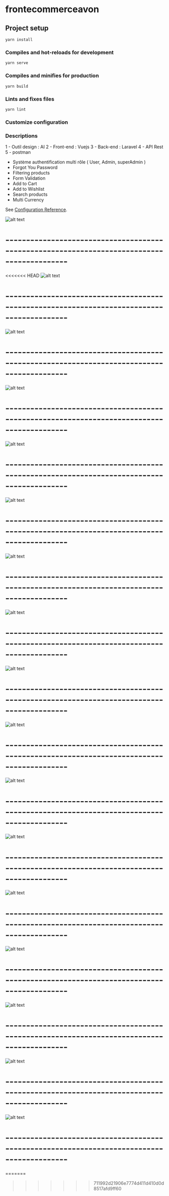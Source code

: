 # frontecommerceavon

## Project setup

```
yarn install
```

### Compiles and hot-reloads for development

```
yarn serve
```

### Compiles and minifies for production

```
yarn build
```

### Lints and fixes files

```
yarn lint
```

### Customize configuration

### Descriptions

1 - Outil design : AI
2 - Front-end : Vuejs
3 - Back-end : Laravel
4 - API Rest
5 - postman

- Système authentification multi rôle
  ( User, Admin, superAdmin )
- Forgot You Password
- Filtering products
- Form Validation
- Add to Cart
- Add to Wishlist
- Search products
- Multi Currency

See [Configuration Reference](https://cli.vuejs.org/config/).

![alt text](https://github.com/CHAOUNI-Hamza/AppEcomFrotVuejs/blob/main/public/images/2.png)

# -------------------------------------------------------------------------------------------

<<<<<<< HEAD
![alt text](https://github.com/CHAOUNI-Hamza/AppEcomFrotVuejs/blob/main/public/images/1.png)

# -------------------------------------------------------------------------------------------

![alt text](https://github.com/CHAOUNI-Hamza/AppEcomFrotVuejs/blob/main/public/images/3.png)

# -------------------------------------------------------------------------------------------

![alt text](https://github.com/CHAOUNI-Hamza/AppEcomFrotVuejs/blob/main/public/images/4.png)

# -------------------------------------------------------------------------------------------

![alt text](https://github.com/CHAOUNI-Hamza/AppEcomFrotVuejs/blob/main/public/images/5.png)

# -------------------------------------------------------------------------------------------

![alt text](https://github.com/CHAOUNI-Hamza/AppEcomFrotVuejs/blob/main/public/images/6.png)

# -------------------------------------------------------------------------------------------

![alt text](https://github.com/CHAOUNI-Hamza/AppEcomFrotVuejs/blob/main/public/images/7.png)

# -------------------------------------------------------------------------------------------

![alt text](https://github.com/CHAOUNI-Hamza/AppEcomFrotVuejs/blob/main/public/images/8.png)

# -------------------------------------------------------------------------------------------

![alt text](https://github.com/CHAOUNI-Hamza/AppEcomFrotVuejs/blob/main/public/images/9.png)

# -------------------------------------------------------------------------------------------

![alt text](https://github.com/CHAOUNI-Hamza/AppEcomFrotVuejs/blob/main/public/images/1.png)

# -------------------------------------------------------------------------------------------

![alt text](https://github.com/CHAOUNI-Hamza/AppEcomFrotVuejs/blob/main/public/images/11.png)

# -------------------------------------------------------------------------------------------

![alt text](https://github.com/CHAOUNI-Hamza/AppEcomFrotVuejs/blob/main/public/images/12.png)

# -------------------------------------------------------------------------------------------

![alt text](https://github.com/CHAOUNI-Hamza/AppEcomFrotVuejs/blob/main/public/images/13.png)

# -------------------------------------------------------------------------------------------

![alt text](https://github.com/CHAOUNI-Hamza/AppEcomFrotVuejs/blob/main/public/images/14.png)

# -------------------------------------------------------------------------------------------

![alt text](https://github.com/CHAOUNI-Hamza/AppEcomFrotVuejs/blob/main/public/images/15.png)

# -------------------------------------------------------------------------------------------

![alt text](https://github.com/CHAOUNI-Hamza/AppEcomFrotVuejs/blob/main/public/images/16.png)

# -------------------------------------------------------------------------------------------

![alt text](https://github.com/CHAOUNI-Hamza/AppEcomFrotVuejs/blob/main/public/images/17.png)

# -------------------------------------------------------------------------------------------

=======

> > > > > > > 711992d21906e7774d411d410d0d8517afd9ff60
